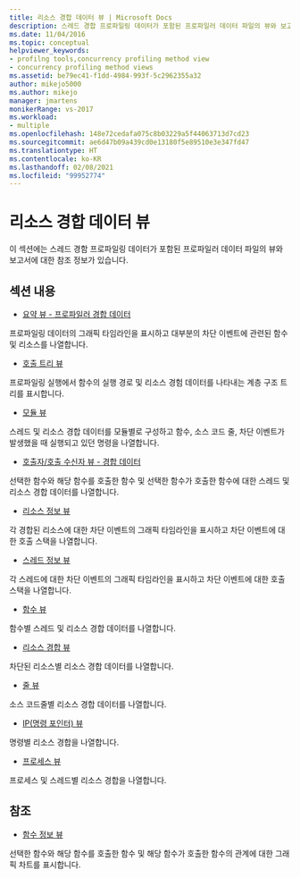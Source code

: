 ```yaml
---
title: 리소스 경합 데이터 뷰 | Microsoft Docs
description: 스레드 경합 프로파일링 데이터가 포함된 프로파일러 데이터 파일의 뷰와 보고서에 관한 참조 정보를 알아봅니다.
ms.date: 11/04/2016
ms.topic: conceptual
helpviewer_keywords:
- profilng tools,concurrency profiling method view
- concurrency profiling method views
ms.assetid: be79ec41-f1dd-4984-993f-5c2962355a32
author: mikejo5000
ms.author: mikejo
manager: jmartens
monikerRange: vs-2017
ms.workload:
- multiple
ms.openlocfilehash: 148e72cedafa075c8b03229a5f44063713d7cd23
ms.sourcegitcommit: ae6d47b09a439cd0e13180f5e89510e3e347fd47
ms.translationtype: HT
ms.contentlocale: ko-KR
ms.lasthandoff: 02/08/2021
ms.locfileid: "99952774"
---
```

# <a name="resource-contention-data-views"></a>리소스 경합 데이터 뷰
이 섹션에는 스레드 경함 프로파일링 데이터가 포함된 프로파일러 데이터 파일의 뷰와 보고서에 대한 참조 정보가 있습니다.

## <a name="in-this-section"></a>섹션 내용
- [요약 뷰 - 프로파일러 경합 데이터](../profiling/resource-contention-data-views.md)

 프로파일링 데이터의 그래픽 타임라인을 표시하고 대부분의 차단 이벤트에 관련된 함수 및 리소스를 나열합니다.

- [호출 트리 뷰](../profiling/call-tree-view-contention-data.md)

 프로파일링 실행에서 함수의 실행 경로 및 리소스 경험 데이터를 나타내는 계층 구조 트리를 표시합니다.

- [모듈 뷰](../profiling/modules-view-contention-data.md)

 스레드 및 리소스 경합 데이터를 모듈별로 구성하고 함수, 소스 코드 줄, 차단 이벤트가 발생했을 때 실행되고 있던 명령을 나열합니다.

- [호출자/호출 수신자 뷰 - 경합 데이터](../profiling/caller-callee-view-contention-data.md)

 선택한 함수와 해당 함수를 호출한 함수 및 선택한 함수가 호출한 함수에 대한 스레드 및 리소스 경합 데이터를 나열합니다.

- [리소스 정보 뷰](../profiling/resource-details-view-contention-data.md)

 각 경합된 리소스에 대한 차단 이벤트의 그래픽 타임라인을 표시하고 차단 이벤트에 대한 호출 스택을 나열합니다.

- [스레드 정보 뷰](../profiling/thread-details-view-contention-data.md)

 각 스레드에 대한 차단 이벤트의 그래픽 타임라인을 표시하고 차단 이벤트에 대한 호출 스택을 나열합니다.

- [함수 뷰](../profiling/functions-view-contention-data.md)

 함수별 스레드 및 리소스 경합 데이터를 나열합니다.

- [리소스 경합 뷰](../profiling/resource-contentions-view-contention-data.md)

 차단된 리소스별 리소스 경합 데이터를 나열합니다.

- [줄 뷰](../profiling/lines-view-contention-data.md)

 소스 코드줄별 리소스 경합 데이터를 나열합니다.

- [IP(명령 포인터) 뷰](../profiling/instruction-pointers-ips-view-contention-data.md)

 명령별 리소스 경합을 나열합니다.

- [프로세스 뷰](../profiling/process-view-contention-data.md)

 프로세스 및 스레드별 리소스 경합을 나열합니다.

## <a name="reference"></a>참조
- [함수 정보 뷰](../profiling/function-details-view.md)

 선택한 함수와 해당 함수를 호출한 함수 및 해당 함수가 호출한 함수의 관계에 대한 그래픽 차트를 표시합니다.
